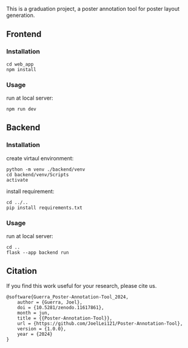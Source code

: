 This is a graduation project, a poster annotation tool for poster layout generation.

## Frontend

### Installation
```
cd web_app
npm install
```
### Usage
run at local server:
```
npm run dev
```

## Backend

### Installation
create virtaul environment:
```
python -m venv ./backend/venv
cd backend/venv/Scripts
activate
```
install requirement:
```
cd ../..
pip install requirements.txt
```
### Usage
run at local server:
```
cd ..
flask --app backend run
```


## Citation
If you find this work useful for your research, please cite us.
```
@software{Guerra_Poster-Annotation-Tool_2024,
    author = {Guerra, Joel},
    doi = {10.5281/zenodo.11617861},
    month = jun,
    title = {{Poster-Annotation-Tool}},
    url = {https://github.com/JoelLei121/Poster-Annotation-Tool},
    version = {1.0.0},
    year = {2024}
}
```